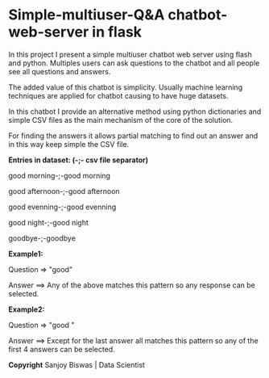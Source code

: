# Simple-multiuser-Q&A chatbot-web-server in flask

In this project I present a simple multiuser chatbot web server using flash and python. Multiples users can ask questions to the chatbot and all people see all questions and answers.

The added value of this chatbot is simplicity. Usually machine learning techniques are applied for chatbot causing to have huge datasets.

In this chatbot I provide an alternative method using python dictionaries and simple CSV files as the main mechanism of the core of the solution. 

For finding the answers it allows partial matching to find out an answer and in this way keep simple the CSV file. 



**Entries in dataset: (-;- csv file separator)**

good morning-;-good morning

good afternoon-;-good afternoon

good evenning-;-good evenning

good night-;-good night

goodbye-;-goodbye


**Example1:**

Question =>  "good"

Answer ==> Any of the above matches this pattern so any response can be selected.


**Example2:**

Question =>  "good "

Answer ==> Except for the last answer all matches this pattern so any of the first 4 answers can be selected.

**Copyright**
Sanjoy Biswas | Data Scientist







  
